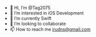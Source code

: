 - 👋 Hi, I’m @Tag2075
- 👀 I’m interested in iOS Development
- 🌱 I’m currently Swift
- 💞️ I’m looking to collaborate
- 📫 How to reach me irudns@gmail.com

